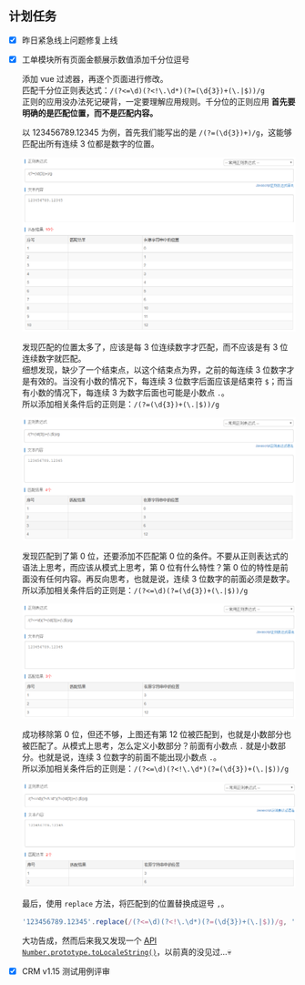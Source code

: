 ## 计划任务

- [x] 昨日紧急线上问题修复上线

- [x] 工单模块所有页面金额展示数值添加千分位逗号

  添加 vue 过滤器，再逐个页面进行修改。  
  匹配千分位正则表达式：`/(?<=\d)(?<!\.\d*)(?=(\d{3})+(\.|$))/g`  
  正则的应用没办法死记硬背，一定要理解应用规则。千分位的正则应用 **首先要明确的是匹配位置，而不是匹配内容。**

  以 123456789.12345 为例，首先我们能写出的是 `/(?=(\d{3})+)/g`，这能够匹配出所有连续 3 位都是数字的位置。

  ![](./assets/20190216180713.png)

  发现匹配的位置太多了，应该是每 3 位连续数字才匹配，而不应该是有 3 位连续数字就匹配。  
  细想发现，缺少了一个结束点，以这个结束点为界，之前的每连续 3 位数字才是有效的。当没有小数的情况下，每连续 3 位数字后面应该是结束符 `$`；而当有小数的情况下，每连续 3 为数字后面也可能是小数点 `.`。  
  所以添加相关条件后的正则是：`/(?=(\d{3})+(\.|$))/g`

  ![](./assets/20190216180732.png)

  发现匹配到了第 0 位，还要添加不匹配第 0 位的条件。不要从正则表达式的语法上思考，而应该从模式上思考，第 0 位有什么特性？第 0 位的特性是前面没有任何内容。再反向思考，也就是说，连续 3 位数字的前面必须是数字。  
  所以添加相关条件后的正则是：`/(?<=\d)(?=(\d{3})+(\.|$))/g`

  ![](./assets/20190216181849.png)

  成功移除第 0 位，但还不够，上图还有第 12 位被匹配到，也就是小数部分也被匹配了。从模式上思考，怎么定义小数部分？前面有小数点 `.` 就是小数部分。也就是说，连续 3 位数字的前面不能出现小数点 `.`。  
  所以添加相关条件后的正则是：`/(?<=\d)(?<!\.\d*)(?=(\d{3})+(\.|$))/g`

  ![](./assets/20190216183338.png)

  最后，使用 `replace` 方法，将匹配到的位置替换成逗号 `,`。

  ```js
  '123456789.12345'.replace(/(?<=\d)(?<!\.\d*)(?=(\d{3})+(\.|$))/g, ','); // "123,456,789.12345"
  ```

  大功告成，然而后来我又发现一个 [API `Number.prototype.toLocaleString()`](https://developer.mozilla.org/en-US/docs/Web/JavaScript/Reference/Global_Objects/Number/toLocaleString)，以前真的没见过...💀

- [x] CRM v1.15 测试用例评审
